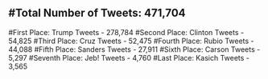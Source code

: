 #Total Number of Tweets: 471,704 
---
#First Place: Trump Tweets - 278,784
#Second Place: Clinton Tweets - 54,825
#Third Place: Cruz Tweets - 52,475
#Fourth Place: Rubio Tweets - 44,088
#Fifth Place: Sanders Tweets - 27,911
#Sixth Place: Carson Tweets - 5,297
#Seventh Place: Jeb! Tweets - 4,760
#Last Place: Kasich Tweets - 3,565
